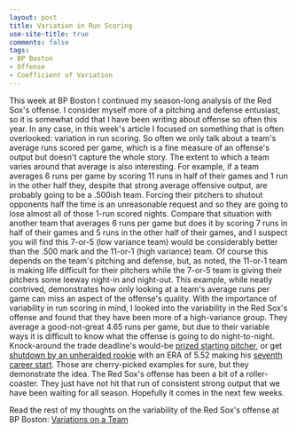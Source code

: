 ```yaml
---
layout: post
title: Variation in Run Scoring
use-site-title: true
comments: false
tags:
- BP Boston
- Offense
- Coefficient of Variation
---
```


This week at BP Boston I continued my season-long analysis of the Red Sox's offense. I consider myself more of a pitching and defense entusiast, so it is somewhat odd that I have been writing about offense so often this year. 
In any case, in this week's article I focused on something that is often overlooked: variation in run scoring. So often we only talk about a team's 
average runs scored per game, which is a fine measure of an offense's output but doesn't capture the whole story. The extent to which a team varies around that average is also
interesting. For example, if a team averages 6 runs per game by scoring 11 runs in half of their games and 1 run in the other half they, despite that strong average offensive output, are 
probably going to be a .500ish team. Forcing their pitchers to shutout opponents half the time is an unreasonable request and so they are going to lose almost all of those 1-run scored nights. 
Compare that situation with another team that averages 6 runs per game but does it by scoring 7 runs in half of their games and 5 runs in the other 
half of their games, and I suspect you will find this 7-or-5 (low variance team) would be considerably better than the .500 mark and the 11-or-1 (high variance) team. 
Of course this depends on the team's pitching and defense, but, as noted, the 11-or-1 team is making life difficult for their pitchers while the 7-or-5 team 
is giving their pitchers some leeway night-in and night-out. This example, while neatly contrived, demonstrates how only looking at a team's average runs 
per game can miss an aspect of the offense's quality. With the importance of variability in run scoring in mind, I looked into the 
variability in the Red Sox's offense and found that they have been more of a high-variance group. They average a good-not-great 4.65 runs per game, but due to
their variable ways it is difficult to know what the offense is going to do night-to-night. Knock-around the trade deadline's would-be [prized starting pitcher](https://www.baseball-reference.com/boxes/TEX/TEX201707040.shtml),
or get [shutdown by an unheralded rookie](https://www.baseball-reference.com/boxes/PHI/PHI201706150.shtml) with an ERA of 5.52 making his [seventh career start](https://www.baseball-reference.com/players/gl.fcgi?id=pivetni01&t=p&year=2017). 
Those are cherry-picked examples for sure, but they demonstrate the idea. The Red Sox's offense has been a bit of a roller-coaster. They just have not hit 
that run of consistent strong output that we have been waiting for all season. Hopefully it comes in the next few weeks.

Read the rest of my thoughts on the variability of the Red Sox's offense at BP Boston:
[Variations on a Team](http://boston.locals.baseballprospectus.com/2017/08/01/variations-on-a-team/)